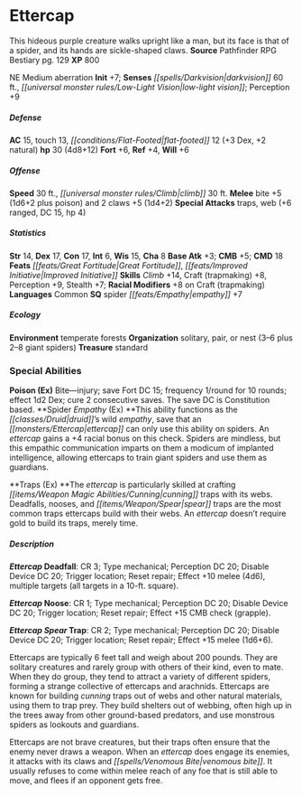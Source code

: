 ﻿---
cssclass: [monsters]
title1: Ettercap
desc_short: This hideous purple creature walks upright like a man, but its face is
  that of a spider, and its hands are sickle-shaped claws.
title2: Ettercap
CR: 3
sources:
- name: Pathfinder RPG Bestiary
  page: 129
  link: http://paizo.com/products/btpy8auu?Pathfinder-Roleplaying-Game-Bestiary
XP: 800
alignment: NE
size: Medium
type: aberration
initiative:
  bonus: 7
senses:
  darkvision: 60
  low-light vision: true
AC:
  AC: 15
  touch: 13
  flat_footed: 12
  components:
    dex: 3
    natural: 2
HP:
  HP: 30
  long: 4d8+12
saves:
  fort: 6
  ref: 4
  will: 6
speeds:
  base: 30
  climb: 30
attacks:
  melee:
  - - text: bite +5 (1d6+2 plus poison)
      entries:
      - - damage: 1d6+2
        - effect: poison
      attack: bite
      bonus:
      - 5
    - text: 2 claws +5 (1d4+2)
      entries:
      - - damage: 1d4+2
      count: 2
      attack: claws
      bonus:
      - 5
  special:
  - traps
  - web (+6 ranged, DC 15, hp 4)
ability_scores:
  STR: 14
  DEX: 17
  CON: 17
  INT: 6
  WIS: 15
  CHA: 8
BAB: 3
CMB: 5
CMD: 18
feats:
- name: Great Fortitude
- name: Improved Initiative
skills:
  Climb: 14
  Craft (trapmaking): 8
  Perception: 9
  Stealth: 7
  _racial_mods:
    Craft (trapmaking):
      _: 8
languages:
- Common
special_qualities:
- spider empathy +7
ecology:
  environment: temperate forests
  organization: solitary, pair, or nest (3-6 plus 2-8 giant spiders)
  treasure_type: standard
special_abilities:
  Poison (Ex): Bite-injury; save Fort DC 15; frequency 1/round for 10 rounds; effect
    1d2 Dex; cure 2 consecutive saves. The save DC is Constitution based.
  Spider Empathy (Ex): This ability functions as the druid's wild empathy, save that
    an ettercap can only use this ability on spiders. An ettercap gains a +4 racial
    bonus on this check. Spiders are mindless, but this empathic communication imparts
    on them a modicum of implanted intelligence, allowing ettercaps to train giant
    spiders and use them as guardians.
  Traps (Ex): The ettercap is particularly skilled at crafting cunning traps with
    its webs. Deadfalls, nooses, and spear traps are the most common traps ettercaps
    build with their webs. An ettercap doesn't require gold to build its traps, merely
    time.
desc_long: |-
  Ettercap Deadfall: CR 3; Type mechanical; Perception DC 20; Disable Device DC 20; Trigger location; Reset repair; Effect +10 melee (4d6), multiple targets (all targets in a 10-ft. square).

  Ettercap Noose: CR 1; Type mechanical; Perception DC 20; Disable Device DC 20; Trigger location; Reset repair; Effect +15 CMB check (grapple).

  Ettercap Spear Trap: CR 2; Type mechanical; Perception DC 20; Disable Device DC 20; Trigger location; Reset repair; Effect +15 melee (1d6+6).

  Ettercaps are typically 6 feet tall and weigh about 200 pounds. They are solitary creatures and rarely group with others of their kind, even to mate. When they do group, they tend to attract a variety of different spiders, forming a strange collective of ettercaps and arachnids. Ettercaps are known for building cunning traps out of webs and other natural materials, using them to trap prey. They build shelters out of webbing, often high up in the trees away from other ground-based predators, and use monstrous spiders as lookouts and guardians.

  Ettercaps are not brave creatures, but their traps often ensure that the enemy never draws a weapon. When an ettercap does engage its enemies, it attacks with its claws and venomous bite. It usually refuses to come within melee reach of any foe that is still able to move, and flees if an opponent gets free.

---

# Ettercap
This hideous purple creature walks upright like a man, but its face is that of a spider, and its hands are sickle-shaped claws.
**Source** Pathfinder RPG Bestiary pg. 129
**XP** 800

NE Medium aberration
**Init** +7; **Senses** _[[spells/Darkvision|darkvision]]_ 60 ft., _[[universal monster rules/Low-Light Vision|low-light vision]]_; Perception +9

##### Defense

**AC** 15, touch 13, _[[conditions/Flat-Footed|flat-footed]]_ 12 (+3 Dex, +2 natural)
**hp** 30 (4d8+12)
**Fort** +6, **Ref** +4, **Will** +6

##### Offense
**Speed** 30 ft., _[[universal monster rules/Climb|climb]]_ 30 ft.
**Melee** bite +5 (1d6+2 plus poison) and 2 claws +5 (1d4+2)
**Special Attacks** traps, web (+6 ranged, DC 15, hp 4)

##### Statistics
**Str** 14, **Dex** 17, **Con** 17, **Int** 6, **Wis** 15, **Cha** 8
**Base Atk** +3; **CMB** +5; **CMD** 18
**Feats** _[[feats/Great Fortitude|Great Fortitude]]_, _[[feats/Improved Initiative|Improved Initiative]]_
**Skills** _Climb_ +14, Craft (trapmaking) +8, Perception +9, Stealth +7; **Racial Modifiers** +8 on Craft (trapmaking)
**Languages** Common
**SQ** spider _[[feats/Empathy|empathy]]_ +7

##### Ecology

**Environment** temperate forests
**Organization** solitary, pair, or nest (3–6 plus 2–8 giant spiders)
**Treasure** standard

### Special Abilities

**Poison (Ex)** Bite—injury; save Fort DC 15; frequency 1/round for 10 rounds; effect 1d2 Dex; cure 2 consecutive saves. The save DC is Constitution based.
**Spider _Empathy_ (Ex) **This ability functions as the _[[classes/Druid|druid]]_’s wild _empathy_, save that an _[[monsters/Ettercap|ettercap]]_ can only use this ability on spiders. An _ettercap_ gains a +4 racial bonus on this check. Spiders are mindless, but this empathic communication imparts on them a modicum of implanted intelligence, allowing ettercaps to train giant spiders and use them as guardians.

**Traps (Ex) **The _ettercap_ is particularly skilled at crafting _[[items/Weapon Magic Abilities/Cunning|cunning]]_ traps with its webs. Deadfalls, nooses, and _[[items/Weapon/Spear|spear]]_ traps are the most common traps ettercaps build with their webs. An _ettercap_ doesn’t require gold to build its traps, merely time.

##### Description

**_Ettercap_ Deadfall**: CR 3; Type mechanical; Perception DC 20; Disable Device DC 20; Trigger location; Reset repair; Effect +10 melee (4d6), multiple targets (all targets in a 10-ft. square).

**_Ettercap_ Noose**: CR 1; Type mechanical; Perception DC 20; Disable Device DC 20; Trigger location; Reset repair; Effect +15 CMB check (grapple).

**_Ettercap_ _Spear_ Trap**: CR 2; Type mechanical; Perception DC 20; Disable Device DC 20; Trigger location; Reset repair; Effect +15 melee (1d6+6).

Ettercaps are typically 6 feet tall and weigh about 200 pounds. They are solitary creatures and rarely group with others of their kind, even to mate. When they do group, they tend to attract a variety of different spiders, forming a strange collective of ettercaps and arachnids. Ettercaps are known for building _cunning_ traps out of webs and other natural materials, using them to trap prey. They build shelters out of webbing, often high up in the trees away from other ground-based predators, and use monstrous spiders as lookouts and guardians.

Ettercaps are not brave creatures, but their traps often ensure that the enemy never draws a weapon. When an _ettercap_ does engage its enemies, it attacks with its claws and _[[spells/Venomous Bite|venomous bite]]_. It usually refuses to come within melee reach of any foe that is still able to move, and flees if an opponent gets free.